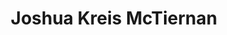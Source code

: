 ---
title: Joshua Kreis McTiernan
redirect_from: 
  - /Joshua_McTiernan
layout: people
image:
headshot_credit: 
headshot_alt: 
headshot_caption: 
Details:
  Website: https://mctiernanjoshua.wixsite.com/home
  Facebook: 
  Twitter: 
  Instagram: 
  LinkedIn: 
External_links:
  Joshua McTiernan Plays: https://web.archive.org/web/20220421025945/https://mctiernanjoshua.wixsite.com/home
  Joshua Kreis McTiernan Artistic Resume: https://web.archive.org/web/20220421025951/https://87a7d121-b7a1-4303-8073-97cf7a7fe335.filesusr.com/ugd/5754c5_8bf375347dbd40d08255e00ed942668e.pdf
---